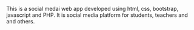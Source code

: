 This is a social medai web app developed using html, css, bootstrap, javascript and PHP.
It is social media platform for students, teachers and and others.
